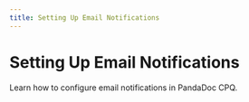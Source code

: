 ```yaml
---
title: Setting Up Email Notifications
---
```

# Setting Up Email Notifications

Learn how to configure email notifications in PandaDoc CPQ.
